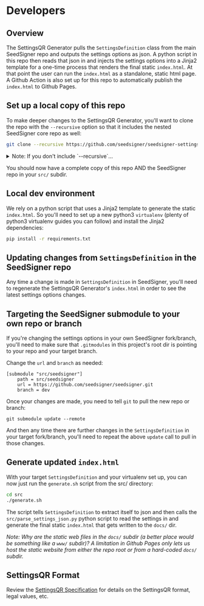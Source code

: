 # Developers

## Overview
The SettingsQR Generator pulls the `SettingsDefinition` class from the main SeedSigner repo and outputs the settings options as json. A python script in this repo then reads that json in and injects the settings options into a Jinja2 template for a one-time process that renders the final static `index.html`. At that point the user can run the `index.html` as a standalone, static html page. A Github Action is also set up for this repo to automatically publish the `index.html` to Github Pages.


## Set up a local copy of this repo
To make deeper changes to the SettingsQR Generator, you'll want to clone the repo with the `--recursive` option so that it includes the nested SeedSigner core repo as well:
```bash
git clone --recursive https://github.com/seedsigner/seedsigner-settings-generator.git
```

<details>
    <summary>Note: If you don't include `--recursive`...</summary>
    You'll need to make two follow-up calls:

    ```bash
    git submodule init
    git submodule update --remote
    ```
</details>

You should now have a complete copy of this repo AND the SeedSigner repo in your `src/` subdir.


## Local dev environment
We rely on a python script that uses a Jinja2 template to generate the static `index.html`. So you'll need to set up a new python3 `virtualenv` (plenty of python3 virtualenv guides you can follow) and install the Jinja2 dependencies:
```bash
pip install -r requirements.txt
```


## Updating changes from `SettingsDefinition` in the SeedSigner repo
Any time a change is made in `SettingsDefinition` in SeedSigner, you'll need to regenerate the SettingsQR Generator's `index.html` in order to see the latest settings options changes.


## Targeting the SeedSigner submodule to your own repo or branch
If you're changing the settings options in your own SeedSigner fork/branch, you'll need to make sure that `.gitmodules` in this project's root dir is pointing to your repo and your target branch.

Change the `url` and `branch` as needed:
```
[submodule "src/seedsigner"]
	path = src/seedsigner
	url = https://github.com/seedsigner/seedsigner.git
	branch = dev
```

Once your changes are made, you need to tell `git` to pull the new repo or branch:
```
git submodule update --remote
```

And then any time there are further changes in the `SettingsDefinition` in your target fork/branch, you'll need to repeat the above `update` call to pull in those changes.


## Generate updated `index.html`
With your target `SettingsDefinition` and your virtualenv set up, you can now just run the `generate.sh` script from the src/ directory:
```bash
cd src
./generate.sh
```

The script tells `SettingsDefinition` to extract itself to json and then calls the `src/parse_settings_json.py` python script to read the settings in and generate the final static `index.html` that gets written to the `docs/` dir.

*Note: Why are the static web files in the `docs/` subdir (a better place would be something like a `www/` subdir)? A limitation in Github Pages only lets us host the static website from either the repo root or from a hard-coded `docs/` subdir.*


## SettingsQR Format
Review the [SettingsQR Specification](settingsqr_specification.md) for details on the SettingsQR format, legal values, etc.
